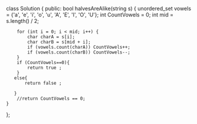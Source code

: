 class Solution {
public:
    bool halvesAreAlike(string s) {
        unordered_set<char> vowels = {'a', 'e', 'i', 'o', 'u', 'A', 'E', 'I', 'O', 'U'};
        int CountVowels = 0;
        int mid = s.length() / 2;

        for (int i = 0; i < mid; i++) {
            char charA = s[i];
            char charB = s[mid + i];
            if (vowels.count(charA)) CountVowels++;
            if (vowels.count(charB)) CountVowels--;
        }
        if (CountVowels==0){
            return true ;
        }
       else{
           return false ;

       } 
        //return CountVowels == 0;
    }
};
